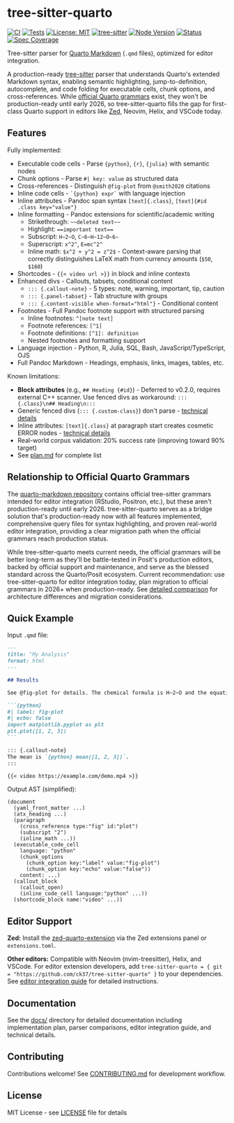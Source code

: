# tree-sitter-quarto

[![CI](https://github.com/ck37/tree-sitter-quarto/workflows/CI/badge.svg)](https://github.com/ck37/tree-sitter-quarto/actions)
[![Tests](https://img.shields.io/badge/tests-195%2F195%20passing-brightgreen)](https://github.com/ck37/tree-sitter-quarto/actions)
[![License: MIT](https://img.shields.io/badge/License-MIT-blue.svg)](./LICENSE)
[![tree-sitter](https://img.shields.io/badge/tree--sitter-0.25.10-orange)](https://tree-sitter.github.io/)
[![Node Version](https://img.shields.io/badge/node-%3E%3D16-brightgreen)](https://nodejs.org/)
[![Status](https://img.shields.io/badge/status-alpha-yellow)](./docs/plan.md)
[![Spec Coverage](https://img.shields.io/badge/spec%20coverage-100%25-brightgreen)](./openspec)

Tree-sitter parser for [Quarto Markdown](https://quarto.org/) (`.qmd` files), optimized for editor integration.

A production-ready [tree-sitter](https://tree-sitter.github.io/) parser that understands Quarto's extended Markdown syntax, enabling semantic highlighting, jump-to-definition, autocomplete, and code folding for executable cells, chunk options, and cross-references. While [official Quarto grammars](https://github.com/quarto-dev/quarto-markdown) exist, they won't be production-ready until early 2026, so tree-sitter-quarto fills the gap for first-class Quarto support in editors like [Zed](https://github.com/ck37/zed-quarto-extension), Neovim, Helix, and VSCode today.

## Features

Fully implemented:

- Executable code cells - Parse `{python}`, `{r}`, `{julia}` with semantic nodes
- Chunk options - Parse `#| key: value` as structured data
- Cross-references - Distinguish `@fig-plot` from `@smith2020` citations
- Inline code cells - `` `{python} expr` `` with language injection
- Inline attributes - Pandoc span syntax `[text]{.class}`, `[text]{#id .class key="value"}`
- Inline formatting - Pandoc extensions for scientific/academic writing
  - Strikethrough: `~~deleted text~~`
  - Highlight: `==important text==`
  - Subscript: `H~2~O`, `C~6~H~12~O~6~`
  - Superscript: `x^2^`, `E=mc^2^`
  - Inline math: `$x^2 + y^2 = z^2$` - Context-aware parsing that correctly distinguishes LaTeX math from currency amounts (`$50`, `$160`)
- Shortcodes - `{{< video url >}}` in block and inline contexts
- Enhanced divs - Callouts, tabsets, conditional content
  - `::: {.callout-note}` - 5 types: note, warning, important, tip, caution
  - `::: {.panel-tabset}` - Tab structure with groups
  - `::: {.content-visible when-format="html"}` - Conditional content
- Footnotes - Full Pandoc footnote support with structured parsing
  - Inline footnotes: `^[note text]`
  - Footnote references: `[^1]`
  - Footnote definitions: `[^1]: definition`
  - Nested footnotes and formatting support
- Language injection - Python, R, Julia, SQL, Bash, JavaScript/TypeScript, OJS
- Full Pandoc Markdown - Headings, emphasis, links, images, tables, etc.

Known limitations:

- **Block attributes** (e.g., `## Heading {#id}`) - Deferred to v0.2.0, requires external C++ scanner. Use fenced divs as workaround: `::: {.class}\n## Heading\n:::`
- Generic fenced divs (`::: {.custom-class}`) don't parse - [technical details](./docs/generic-fenced-div-limitation.md)
- Inline attributes: `[text]{.class}` at paragraph start creates cosmetic ERROR nodes - [technical details](./docs/inline-attributes-known-issues.md)
- Real-world corpus validation: 20% success rate (improving toward 90% target)
- See [plan.md](./docs/plan.md) for complete list

## Relationship to Official Quarto Grammars

The [quarto-markdown repository](https://github.com/quarto-dev/quarto-markdown) contains official tree-sitter grammars intended for editor integration (RStudio, Positron, etc.), but these aren't production-ready until early 2026. tree-sitter-quarto serves as a bridge solution that's production-ready now with all features implemented, comprehensive query files for syntax highlighting, and proven real-world editor integration, providing a clear migration path when the official grammars reach production status.

While tree-sitter-quarto meets current needs, the official grammars will be better long-term as they'll be battle-tested in Posit's production editors, backed by official support and maintenance, and serve as the blessed standard across the Quarto/Posit ecosystem. Current recommendation: use tree-sitter-quarto for editor integration today, plan migration to official grammars in 2026+ when production-ready. See [detailed comparison](./docs/comparison.md) for architecture differences and migration considerations.

## Quick Example

Input `.qmd` file:

````markdown
---
title: "My Analysis"
format: html
---

## Results

See @fig-plot for details. The chemical formula is H~2~O and the equation $E=mc^2$ shows energy.

```{python}
#| label: fig-plot
#| echo: false
import matplotlib.pyplot as plt
plt.plot([1, 2, 3])
```

::: {.callout-note}
The mean is `{python} mean([1, 2, 3])`.
:::

{{< video https://example.com/demo.mp4 >}}
````

Output AST (simplified):

```
(document
  (yaml_front_matter ...)
  (atx_heading ...)
  (paragraph
    (cross_reference type:"fig" id:"plot")
    (subscript "2")
    (inline_math ...))
  (executable_code_cell
    language: "python"
    (chunk_options
      (chunk_option key:"label" value:"fig-plot")
      (chunk_option key:"echo" value:"false"))
    content: ...)
  (callout_block
    (callout_open)
    (inline_code_cell language:"python" ...))
  (shortcode_block name:"video" ...))
```

## Editor Support

**Zed:** Install the [zed-quarto-extension](https://github.com/ck37/zed-quarto-extension) via the Zed extensions panel or `extensions.toml`.

**Other editors:** Compatible with Neovim (nvim-treesitter), Helix, and VSCode. For editor extension developers, add `tree-sitter-quarto = { git = "https://github.com/ck37/tree-sitter-quarto" }` to your dependencies. See [editor integration guide](./docs/editor-integration.md) for detailed instructions.

## Documentation

See the [docs/](./docs/) directory for detailed documentation including implementation plan, parser comparisons, editor integration guide, and technical details.

## Contributing

Contributions welcome! See [CONTRIBUTING.md](./CONTRIBUTING.md) for development workflow.

## License

MIT License - see [LICENSE](./LICENSE) file for details
